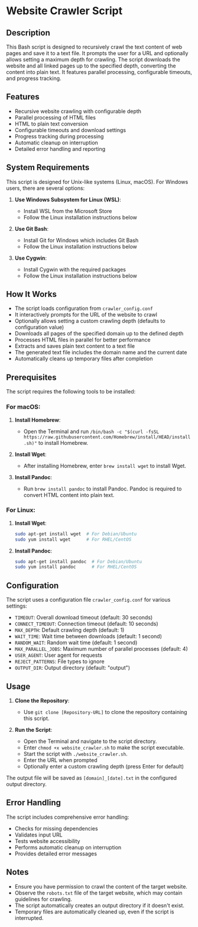# Website Crawler Script

## Description
This Bash script is designed to recursively crawl the text content of web pages and save it to a text file. It prompts the user for a URL and optionally allows setting a maximum depth for crawling. The script downloads the website and all linked pages up to the specified depth, converting the content into plain text. It features parallel processing, configurable timeouts, and progress tracking.

## Features
- Recursive website crawling with configurable depth
- Parallel processing of HTML files
- HTML to plain text conversion
- Configurable timeouts and download settings
- Progress tracking during processing
- Automatic cleanup on interruption
- Detailed error handling and reporting

## System Requirements
This script is designed for Unix-like systems (Linux, macOS). For Windows users, there are several options:

1. **Use Windows Subsystem for Linux (WSL)**:
   - Install WSL from the Microsoft Store
   - Follow the Linux installation instructions below

2. **Use Git Bash**:
   - Install Git for Windows which includes Git Bash
   - Follow the Linux installation instructions below

3. **Use Cygwin**:
   - Install Cygwin with the required packages
   - Follow the Linux installation instructions below

## How It Works
- The script loads configuration from `crawler_config.conf`
- It interactively prompts for the URL of the website to crawl
- Optionally allows setting a custom crawling depth (defaults to configuration value)
- Downloads all pages of the specified domain up to the defined depth
- Processes HTML files in parallel for better performance
- Extracts and saves plain text content to a text file
- The generated text file includes the domain name and the current date
- Automatically cleans up temporary files after completion

## Prerequisites
The script requires the following tools to be installed:

### For macOS:
1. **Install Homebrew**:
    - Open the Terminal and run `/bin/bash -c "$(curl -fsSL https://raw.githubusercontent.com/Homebrew/install/HEAD/install.sh)"` to install Homebrew.

2. **Install Wget**:
    - After installing Homebrew, enter `brew install wget` to install Wget.

3. **Install Pandoc**:
    - Run `brew install pandoc` to install Pandoc. Pandoc is required to convert HTML content into plain text.

### For Linux:
1. **Install Wget**:
    ```bash
    sudo apt-get install wget  # For Debian/Ubuntu
    sudo yum install wget      # For RHEL/CentOS
    ```

2. **Install Pandoc**:
    ```bash
    sudo apt-get install pandoc  # For Debian/Ubuntu
    sudo yum install pandoc      # For RHEL/CentOS
    ```

## Configuration
The script uses a configuration file `crawler_config.conf` for various settings:

- `TIMEOUT`: Overall download timeout (default: 30 seconds)
- `CONNECT_TIMEOUT`: Connection timeout (default: 10 seconds)
- `MAX_DEPTH`: Default crawling depth (default: 1)
- `WAIT_TIME`: Wait time between downloads (default: 1 second)
- `RANDOM_WAIT`: Random wait time (default: 1 second)
- `MAX_PARALLEL_JOBS`: Maximum number of parallel processes (default: 4)
- `USER_AGENT`: User agent for requests
- `REJECT_PATTERNS`: File types to ignore
- `OUTPUT_DIR`: Output directory (default: "output")

## Usage
1. **Clone the Repository**:
    - Use `git clone [Repository-URL]` to clone the repository containing this script.

2. **Run the Script**:
    - Open the Terminal and navigate to the script directory.
    - Enter `chmod +x website_crawler.sh` to make the script executable.
    - Start the script with `./website_crawler.sh`.
    - Enter the URL when prompted
    - Optionally enter a custom crawling depth (press Enter for default)

The output file will be saved as `[domain]_[date].txt` in the configured output directory.

## Error Handling
The script includes comprehensive error handling:
- Checks for missing dependencies
- Validates input URL
- Tests website accessibility
- Performs automatic cleanup on interruption
- Provides detailed error messages

## Notes
- Ensure you have permission to crawl the content of the target website.
- Observe the `robots.txt` file of the target website, which may contain guidelines for crawling.
- The script automatically creates an output directory if it doesn't exist.
- Temporary files are automatically cleaned up, even if the script is interrupted.

